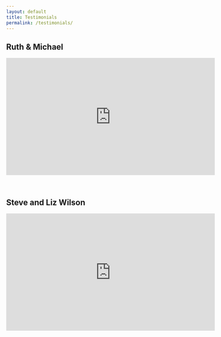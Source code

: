 ```yaml
---
layout: default
title: Testimonials
permalink: /testimonials/
---
```


## Ruth & Michael

<iframe width="560" height="315" src="https://www.youtube.com/embed/uREQVX7soHk" frameborder="0" allow="accelerometer; autoplay; encrypted-media; gyroscope; picture-in-picture" allowfullscreen=""></iframe>

&nbsp;

## Steve and Liz Wilson

<iframe width="560" height="315" src="https://www.youtube.com/embed/2hIoLCJNgTs" frameborder="0" allow="accelerometer; autoplay; encrypted-media; gyroscope; picture-in-picture" allowfullscreen=""></iframe>